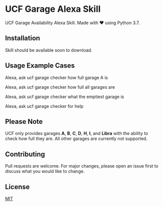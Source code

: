 # UCF Garage Alexa Skill

UCF Garage Availability Alexa Skill. Made with ❤️ using Python 3.7.

## Installation

Skill should be available soon to download.

## Usage Example Cases

Alexa, ask ucf garage checker how full garage A is

Alexa, ask ucf garage checker how full all garages are

Alexa, ask ucf garage checker what the emptiest garage is

Alexa, ask ucf garage checker for help

## Please Note
UCF only provides garages **A**, **B**, **C**, **D**, **H**, **I**, and **Libra** with the ability to check how full they are. All other garages are currently not supported.

## Contributing
Pull requests are welcome. For major changes, please open an issue first to discuss what you would like to change.

## License
[MIT](https://choosealicense.com/licenses/mit/)
